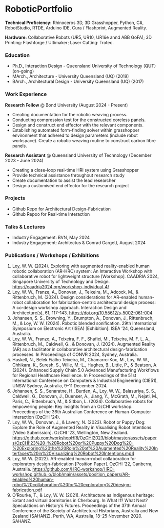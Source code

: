 # RoboticPortfolio
**Technical Proficiency:**
Rhinoceros 3D, 3D Grasshopper, Python, C#, RobotStudio, RTDE, Arduino IDE, Cura / Flashprint, Augmented Reality. 

**Hardware:**
Collaborative Robots (UR5, UR10, UR16e annd ABB GoFA); 3D Printing: Flashforge / Ultimaker; Laser Cutting: Trotec.

### Education
- Ph.D., Interaction Design - Queensland University of Technology (QUT) (on-going)
- MArch., Architecture - University Queensland (UQ) (2019)
- BArch., Architectural Design - University Queensland (UQ) (2017)

### Work Experience
**Research Fellow** @ Bond University (August 2024 - Present)
- Creating documentation for the robotic weaving process.
- Conducting compression test for the constructed coreless panels.
- Design and construct end effector with the relevant components.
- Establishing automated form-finding solver within grasshopper environment that 
adhered to design parameters (include robot workspace).
Create a robotic weaving routine to construct carbon fibre panels. 
  
**Research Assistant** @ Queensland University of Technology (December 2023 - June 2024)
- Creating a close-loop real-time HRI system using Grasshopper
- Provide technical assistance throughout research study
- Create documentation to assist the lead researcher
- Design a customised end effector for the research project

### Projects
- Github Repo for Architectural Design-Fabrication
- Github Repoo for Real-time Interaction

### Talks & Lectures
- Industry Engagement: BVN, May 2024
- Industry Engagement: Architectus & Conrad Gargett, August 2024

### Publications / Workshops / Exhibitions
1. Loy, W. W. (2024). Exploring with augmented reality-enabled human robotic collaboration (AR-HRC) system: An Interactive Workshop with collaborative robot for lightweight structure [Workshop]. CAADRIA 2024, Singapore University of Technology and Design. https://caadria2024.org/workshop-individual-4/
2. Loy, W. W., Franze, A., Donovan, J., Teixeira, M., Adcock, M., & Rittenbruch, M. (2024). Design considerations for AR-enabled human-robot collaboration for fabrication-centric architectural design process: A co-design workshop approach. Interaction Design and Architecture(s), 61, 117–143. https://doi.org/10.55612/s-5002-061-004
3. Johansen, S. S., Browning, Y., Brumpton, A., Donovan, J., Rittenbruch, M., & Loy, W. W. (2024). Robotic blended sonification. 29th International Symposium on Electronic Art (ISEA) [Exhibition]. ISEA ’24, Queensland, Australia.
4. Loy, W. W., Franze, A., Teixeira, F. F., Shafiei, M., Teixeira, M. F. L. A., Rittenbruch, M., Caldwell, G., & Donovan, J. (2024). Augmented Reality (AR) as a facilitator in collaborative architectural design-fabrication processes. In Proceedings of CONVR 2024, Sydney, Australia.
5. Haskell, N., Belek Fialho Teixeira, M., Chamarro-Koc, M., Loy, W. W., Chhikara, K., Suresh, S., Wille, M.-L., Hughes, B., Little, P., & Beatson, A. (2024). Enhanced Supply Chain 5.0 Advanced Manufacturing Workflows for Regional Healthcare Resilience. In Proceedings of the 51st International Conference on Computers & Industrial Engineering (CIE51), UNSW Sydney, Australia, 9–11 December 2024.
6. Johansen, S. S., Senaratne, H., Burden, A., Loy, W. W., Balasuriya, S. S., Caldwell, G., Donovan, J., Duenser, A., Jiang, Y., McGrath, M., Nejati, M., Paris, C., Rittenbruch, M., & Sitbon, L. (2024). Collaborative robots for empowering people: Key insights from an OzCHI workshop. Proceedings of the 36th Australian Conference on Human-Computer Interaction (OzCHI ’24).
7. Loy, W. W., Donovan, J., & Lavery, N. (2023). Robot or Puppy Dog: Explore the Role of Augmented Reality in Visualising Robot Intentions [Video Submission]. OzCHI ’23, Wellington, New Zealand. https://github.com/workshopHRI/OzCHI2023/blob/master/assets/papers/OzCHI’23%20-%20Robot%20or%20Puppy%20Dog%20-%20Exploring%20the%20Role%20of%20Augmented%20Reality%20Interfaces%20in%20Visualizing%20Robot%20Intentions.mp4
8. Loy, W. W. (2022). AR-enabled human-robot collaboration for exploratory design-fabrication [Position Paper]. OzCHI ’22, Canberra, Australia. https://github.com/HRC-workshop/HRC-workshop.github.io/blob/main/assets/position_papers/AR-enabled%20human-robot%20collaboration%20for%20exploratory%20design-fabrication.pdf
9. O’Rourke, T., & Loy, W. W. (2021). Architecture as Indigenous heritage: Extant and virtual dormitories in Cherbourg. In What If? What Next? Speculations on History’s Futures. Proceedings of the 37th Annual Conference of the Society of Architectural Historians, Australia and New Zealand (SAHANZ), Perth, WA, Australia, 18–25 November 2020. SAHANZ.

